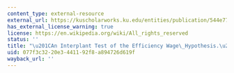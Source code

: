 ```yaml
---
content_type: external-resource
external_url: https://kuscholarworks.ku.edu/entities/publication/544e7766-07dd-4c65-b6a6-c606e9f3924c
has_external_license_warning: true
license: https://en.wikipedia.org/wiki/All_rights_reserved
status: ''
title: "\u201CAn Interplant Test of the Efficiency Wage\_Hypothesis.\u201D"
uid: 077f3c32-20e3-4411-92f8-a894726d619f
wayback_url: ''
---
```

